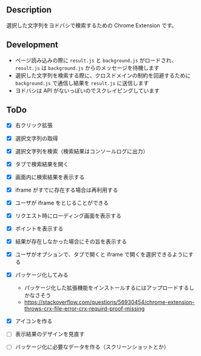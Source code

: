 
## Description

選択した文字列をヨドバシで検索するための Chrome Extension です。

## Development

* ページ読み込みの際に `result.js` と `background.js` がロードされ、 `result.js` は `background.js` からのメッセージを待機します
* 選択した文字列を検索する際に、クロスドメインの制約を回避するために `background.js` で通信し結果を `result.js` に送信します
* ヨドバシは API がないっぽいのでスクレイピングしています

## ToDo

* [x] 右クリック拡張
* [x] 選択文字列の取得
* [x] 選択文字列を検索（検索結果はコンソールログに出力）
* [x] タブで検索結果を開く
* [x] 画面内に検索結果を表示する
* [x] iframe がすでに存在する場合は再利用する
* [x] ユーザが iframe をとじることができる
* [x] リクエスト時にローディング画面を表示する
* [x] ポイントを表示する
* [x] 結果が存在しなかった場合にその旨を表示する
* [x] ユーザがオプションで、タブで開くと iframe で開くを選択できるようにする
* [x] パッケージ化してみる
  * パッケージ化した拡張機能をインストールするにはアップロードするしかなさそう
  * https://stackoverflow.com/questions/56930454/chrome-extension-throws-crx-file-error-crx-requird-proof-missing
* [x] アイコンを作る
* [ ] 表示結果のデザインを見直す
* [ ] バッケージ化に必要なデータを作る（スクリーンショットとか）

